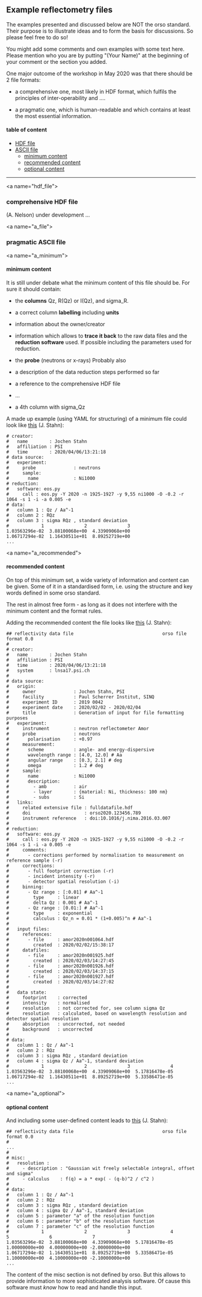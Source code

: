 ## Example reflectometry files
  
The examples presented and discussed below are NOT the orso standard.
Their purpose is to illustrate ideas and to form the basis for
discussions. So please feel free to do so!

You might add some comments and own examples with some text here.
Please mention who you are by putting "(Your Name)" at the beginning
of your comment or the section you added.

One major outcome of the workshop in May 2020 was that there should be
2 file formats:

- a comprehensive one, most likely in HDF format, which
  fulfils the principles of inter-operability and ....

- a pragmatic one, which is human-readable and which contains at
  least the most essential information.

#### table of content
- [HDF file](#hdf_file)
- [ASCII file](#a_minimum)
  - [minimum content](#a_minimum)
  - [recommended content](#a_recommended)
  - [optional content](#a_optional)

---

<a name="hdf_file"\>
### comprehensive HDF file 

(A. Nelson) under development ...

<a name="a_file"\>
### pragmatic ASCII file 

<a name="a_minimum"\>
#### minimum content 

It is still under debate what the minimum content of this file should be.
For sure it should contain:

- the **columns** Qz, R(Qz) or I(Qz), and sigma\_R.

- a correct column **labelling** including **units**

- information about the owner/creator

- information which allows to **trace it back** to the raw data files and
  the **reduction software** used. If possible including the parameters
  used for reduction.

- the **probe** (neutrons or x-rays)
Probably also

- a description of the data reduction steps performed so far

- a reference to the comprehensive HDF file

- ...

- a 4th column with sigma\_Qz

A made up example (using YAML for structuring) of a minimum file could look like
[this](file:./pragmatic-minimum.txt) (J. Stahn):

    # creator:
    #   name        : Jochen Stahn
    #   affiliation : PSI
    #   time        : 2020/04/06/13:21:18
    # data source:
    #   experiment:
    #     probe              : neutrons
    #     sample:
    #       name             : Ni1000
    # reduction:
    #   software: eos.py
    #     call : eos.py -Y 2020 -n 1925-1927 -y 9,55 ni1000 -O -0.2 -r 1064 -s 1 -i -a 0.005 -e
    # data:
    #   column 1 : Qz / Aa^-1
    #   column 2 : RQz
    #   column 3 : sigma RQz , standard deviation
    #            1               2               3
    1.03563296e-02  3.88100068e+00  4.33909068e+00
    1.06717294e-02  1.16430511e+01  8.89252719e+00
    ...

<a name="a_recommended"\>
#### recommended content 

On top of this minimum set, a wide variety of information and content
can be given. Some of it in a standardised form, i.e. using the structure and
key words defined in some orso standard.

The rest in almost free form - as long as it does not interfere with the
minimum content and the format rules.

Adding the recommended content the file looks like
[this](file:./pragmatic-recommended.txt) (J. Stahn):

    ## reflectivity data file                                 orso file format 0.0
    #
    # creator:
    #   name        : Jochen Stahn
    #   affiliation : PSI
    #   time        : 2020/04/06/13:21:18
    #   system      : lnsa17.psi.ch
    #
    # data source:
    #   origin:
    #     owner              : Jochen Stahn, PSI
    #     facility           : Paul Scherrer Institut, SINQ
    #     experiment ID      : 2019 0042
    #     experiment date    : 2020/02/02 - 2020/02/04
    #     title              : Generation of input for file formatting purposes
    #   experiment:
    #     instrument         : neutron reflectometer Amor
    #     probe              : neutrons
    #       polarisation     : +0.97
    #     measurement:
    #       scheme           : angle- and energy-dispersive
    #       wavelength range : [4.0, 12.0] # Aa
    #       angular range    : [0.3, 2.1] # deg
    #       omega            : 1.2 # deg
    #     sample:
    #       name             : Ni1000
    #       description:
    #         - amb          : air
    #         - layer        : {material: Ni, thickness: 100 nm}
    #         - subs         : Si
    #   links:
    #     related extensive file : fulldatafile.hdf
    #     doi                    : orso2020.123456.789
    #     instrument reference   : doi:10.1016/j.nima.2016.03.007
    #
    # reduction:
    #   software: eos.py
    #     call : eos.py -Y 2020 -n 1925-1927 -y 9,55 ni1000 -O -0.2 -r 1064 -s 1 -i -a 0.005 -e
    #     comments:
    #       - corrections performed by normalisation to measurement on reference sample (-r)
    #     corrections:
    #       - full footprint correction (-r)
    #       - incident intensity (-r)
    #       - detector spatial resolution (-i)
    #     binning:
    #       - Qz range : [:0.01] # Aa^-1
    #         type     : linear
    #         delta Qz : 0.001 # Aa^-1
    #       - Qz range : [0.01:] # Aa^-1
    #         type     : exponential
    #         calculus : Qz_n = 0.01 * (1+0.005)^n # Aa^-1
    #
    #   input files:
    #     references:
    #       - file     : amor2020n001064.hdf
    #         created  : 2020/02/02/15:38:17
    #     datafiles:
    #       - file     : amor2020n001925.hdf
    #         created  : 2020/02/03/14:27:45
    #       - file     : amor2020n001926.hdf
    #         created  : 2020/02/03/14:37:15
    #       - file     : amor2020n001927.hdf
    #         created  : 2020/02/03/14:27:02
    #
    #   data state:
    #     footprint    : corrected
    #     intensity    : normalised
    #     resolution   : not corrected for, see column sigma Qz
    #     resolution   : calculated, based on wavelength resolution and detector spatial resolution
    #     absorption   : uncorrected, not needed
    #     background   : uncorrected
    #
    # data:
    #   column 1 : Qz / Aa^-1
    #   column 2 : RQz
    #   column 3 : sigma RQz , standard deviation
    #   column 4 : sigma Qz / Aa^-1, standard deviation
    #            1               2               3               4
    1.03563296e-02  3.88100068e+00  4.33909068e+00  5.17816478e-05
    1.06717294e-02  1.16430511e+01  8.89252719e+00  5.33586471e-05
    ...

<a name="a_optional"\>
#### optional content

And including some user-defined content leads to
[this](file:./pragmatic-options.txt) (J. Stahn):

    ## reflectivity data file                                 orso file format 0.0
    #
    ...
    #
    # misc:
    #   resolution :
    #     - description : "Gaussian wit freely selectable integral, offset and sigma"
    #     - calculus    : f(q) = a * exp( - (q-b)^2 / c^2 )
    #
    # data:
    #   column 1 : Qz / Aa^-1
    #   column 2 : RQz
    #   column 3 : sigma RQz , standard deviation
    #   column 4 : sigma Qz / Aa^-1, standard deviation
    #   column 5 : parameter "a" of the resolution function
    #   column 6 : parameter "b" of the resolution function
    #   column 7 : parameter "c" of the resolution function
    #            1               2               3               4               5               6               7
    1.03563296e-02  3.88100068e+00  4.33909068e+00  5.17816478e-05  1.00000000e+00  4.00000000e+00 -2.00000000e+00
    1.06717294e-02  1.16430511e+01  8.89252719e+00  5.33586471e-05  1.10000000e+00  4.10000000e+00 -2.10000000e+00
    ...

The content of the misc section is not defined by orso. But this allows
to provide information to more sophisticated analysis software. Of cause
this software must *know* how to read and handle this input.


